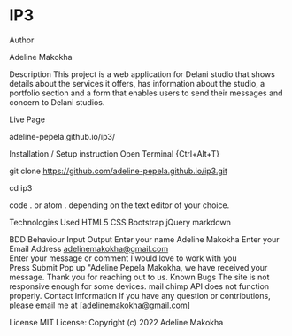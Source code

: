 # IP3
Author

Adeline Makokha

Description
This project is a web application for Delani studio that shows details about the services it offers, has information about the studio, a portfolio section and a form that enables users to send their messages and concern to Delani studios.

Live Page

adeline-pepela.github.io/ip3/

Installation / Setup instruction
Open Terminal {Ctrl+Alt+T}

git clone https://github.com/adeline-pepela.github.io/ip3.git

cd ip3

code . or atom . depending on the text editor of your choice.

Technologies Used
HTML5
CSS
Bootstrap
jQuery
markdown


BDD
Behaviour	Input	Output
Enter your name	Adeline Makokha	
Enter your Email Address	adelinemakokha@gmail.com	
Enter your message or comment	I would love to work with you	
Press Submit		Pop up "Adeline Pepela Makokha, we have received your message. Thank you for reaching out to us.
Known Bugs
The site is not responsive enough for some devices.
mail chimp API does not function properly.
Contact Information
If you have any question or contributions, please email me at [adelinemakokha@gmail.com]

License
MIT License:
Copyright (c) 2022 Adeline Makokha


